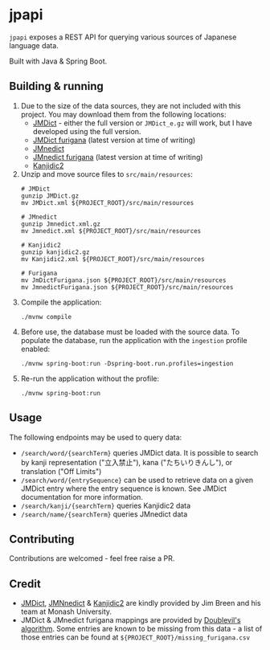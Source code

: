 # jpapi

`jpapi` exposes a REST API for querying various sources of Japanese language data.

Built with Java & Spring Boot.

## Building & running

1. Due to the size of the data sources, they are not included with this project. You may download them from the following locations:
    - [JMDict](http://ftp.monash.edu.au/pub/nihongo/JMdict.gz) - either the full version or `JMDict_e.gz` will work, but I have developed using the full version.
    - [JMDict furigana](https://github.com/Doublevil/JmdictFurigana/releases/download/2.3.1%2B2024-11-25/JmdictFurigana.json) (latest version at time of writing)
    - [JMnedict](https://web.archive.org/web/20161119124321/http://ftp.monash.edu.au/pub/nihongo/JMnedict.xml.gz)
    - [JMnedict furigana](https://github.com/Doublevil/JmdictFurigana/releases/download/2.3.1%2B2024-11-25/JmnedictFurigana.json) (latest version at time of writing)
    - [Kanjidic2](http://ftp.monash.edu.au/pub/nihongo/kanjidic.gz)
2. Unzip and move source files to `src/main/resources`:
    ```shell
    # JMDict
    gunzip JMDict.gz
    mv JMDict.xml ${PROJECT_ROOT}/src/main/resources
   
    # JMnedict
    gunzip Jmnedict.xml.gz
    mv Jmnedict.xml ${PROJECT_ROOT}/src/main/resources
   
    # Kanjidic2
    gunzip kanjidic2.gz
    mv Kanjidic2.xml ${PROJECT_ROOT}/src/main/resources
    
    # Furigana
    mv JmDictFurigana.json ${PROJECT_ROOT}/src/main/resources
    mv JmnedictFurigana.json ${PROJECT_ROOT}/src/main/resources
    ```
3. Compile the application:
   ```shell
   ./mvnw compile
   ```
4. Before use, the database must be loaded with the source data. To populate the database, run the application with the `ingestion` profile enabled:
    ```shell
    ./mvnw spring-boot:run -Dspring-boot.run.profiles=ingestion
    ```
5. Re-run the application without the profile:
   ```shell
   ./mvnw spring-boot:run
   ```
   
## Usage
The following endpoints may be used to query data:
- `/search/word/{searchTerm}` queries JMDict data. It is possible to search by kanji representation ("立入禁止"), kana ("たちいりきんし"), or translation ("Off Limits")
- `/search/word/{entrySequence}` can be used to retrieve data on a given JMDict entry where the entry sequence is known. See JMDict documentation for more information. 
- `/search/kanji/{searchTerm}` queries Kanjidic2 data
- `/search/name/{searchTerm}` queries JMnedict data

## Contributing

Contributions are welcomed - feel free raise a PR. 

## Credit

- [JMDict](http://ftp.usf.edu/pub/ftp.monash.edu.au/pub/nihongo/edict_doc.html), [JMNnedict](http://ftp.net.usf.edu/pub/ftp.monash.edu.au/pub/nihongo/enamdict_doc.html) & [Kanjidic2](http://ftp.usf.edu/pub/ftp.monash.edu.au/pub/nihongo/kanjidic.html) are kindly provided by Jim Breen and his team at Monash University.
- JMDict & JMnedict furigana mappings are provided by [Doublevil's algorithm](https://github.com/Doublevil/JmdictFurigana). Some entries are known to be missing from this data - a list of those entries can be found at `${PROJECT_ROOT}/missing_furigana.csv`





